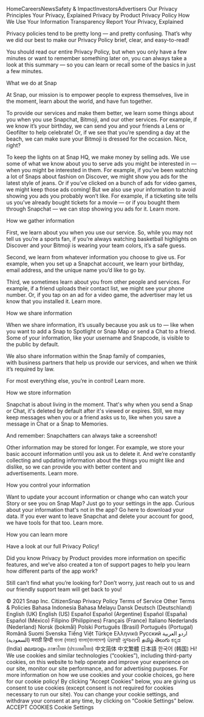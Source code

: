 HomeCareersNewsSafety & ImpactInvestorsAdvertisers
Our Privacy Principles
Your Privacy, Explained
Privacy by Product
Privacy Policy
How We Use Your Information
Transparency Report
Your Privacy, Explained

Privacy policies tend to be pretty long — and pretty confusing. That’s why we did our best to make our Privacy Policy brief, clear, and easy-to-read!

You should read our entire Privacy Policy, but when you only have a few minutes or want to remember something later on, you can always take a look at this summary — so you can learn or recall some of the basics in just a few minutes.

What we do at Snap

At Snap, our mission is to empower people to express themselves, live in the moment, learn about the world, and have fun together.

To provide our services and make them better, we learn some things about you when you use Snapchat, Bitmoji, and our other services. For example, if we know it’s your birthday, we can send you and your friends a Lens or Geofilter to help celebrate! Or, if we see that you’re spending a day at the beach, we can make sure your Bitmoji is dressed for the occasion. Nice, right?

To keep the lights on at Snap HQ, we make money by selling ads. We use some of what we know about you to serve ads you might be interested in — when you might be interested in them. For example, if you’ve been watching a lot of Snaps about fashion on Discover, we might show you ads for the latest style of jeans. Or if you’ve clicked on a bunch of ads for video games, we might keep those ads coming! But we also use your information to avoid showing you ads you probably won’t like. For example, if a ticketing site tells us you’ve already bought tickets for a movie — or if you bought them through Snapchat — we can stop showing you ads for it. Learn more.

How we gather information

First, we learn about you when you use our service. So, while you may not tell us you’re a sports fan, if you’re always watching basketball highlights on Discover and your Bitmoji is wearing your team colors, it’s a safe guess.

Second, we learn from whatever information you choose to give us. For example, when you set up a Snapchat account, we learn your birthday, email address, and the unique name you’d like to go by.

Third, we sometimes learn about you from other people and services. For example, if a friend uploads their contact list, we might see your phone number. Or, if you tap on an ad for a video game, the advertiser may let us know that you installed it. Learn more.

How we share information

When we share information, it’s usually because you ask us to — like when you want to add a Snap to Spotlight or Snap Map or send a Chat to a friend. Some of your information, like your username and Snapcode, is visible to the public by default.

We also share information within the Snap family of companies, with business partners that help us provide our services, and when we think it’s required by law.

For most everything else, you’re in control! Learn more.

How we store information

Snapchat is about living in the moment. That's why when you send a Snap or Chat, it's deleted by default after it's viewed or expires. Still, we may keep messages when you or a friend asks us to, like when you save a message in Chat or a Snap to Memories.

And remember: Snapchatters can always take a screenshot!

Other information may be stored for longer. For example, we store your basic account information until you ask us to delete it. And we’re constantly collecting and updating information about the things you might like and dislike, so we can provide you with better content and advertisements. Learn more.

How you control your information

Want to update your account information or change who can watch your Story or see you on Snap Map? Just go to your settings in the app. Curious about your information that's not in the app? Go here to download your data. If you ever want to leave Snapchat and delete your account for good, we have tools for that too. Learn more.

How you can learn more

Have a look at our full Privacy Policy!

Did you know Privacy by Product provides more information on specific features, and we’ve also created a ton of support pages to help you learn how different parts of the app work?

Still can’t find what you’re looking for? Don’t worry, just reach out to us and our friendly support team will get back to you!

© 2021 Snap Inc.
CitizenSnap
Privacy Policy
Terms of Service
Other Terms & Policies
Bahasa Indonesia
Bahasa Melayu
Dansk
Deutsch (Deutschland)
English (UK)
English (US)
Español
Español (Argentine)
Español (España)
Español (México)
Filipino (Philippines)
Français (France)
Italiano
Nederlands (Nederland)
Norsk (bokmål)
Polski
Português (Brasil)
Português (Portugal)
Română
Suomi
Svenska
Tiếng Việt
Türkçe
Ελληνικά
Русский
اردو
العربية (السعودية)
मराठी
हिन्दी
বাংলা (ভারত)
বাংলা(বাংলাদেশ)
ਪੰਜਾਬੀ
ગુજરાતી
தமிழ்
తెలుగు
ಕನ್ನಡ (India)
മലയാളം
ภาษาไทย (ประเทศไทย)
中文简体
中文繁體
日本語
한국어 (韩国)
Hi! We use cookies and similar technologies (“cookies”), including third-party cookies, on this website to help operate and improve your experience on our site, monitor our site performance, and for advertising purposes. For more information on how we use cookies and your cookie choices, go here for our cookie policy! By clicking "Accept Cookies" below, you are giving us consent to use cookies (except consent is not required for cookies necessary to run our site). You can change your cookie settings, and withdraw your consent at any time, by clicking on “Cookie Settings” below.
ACCEPT COOKIES
Cookie Settings